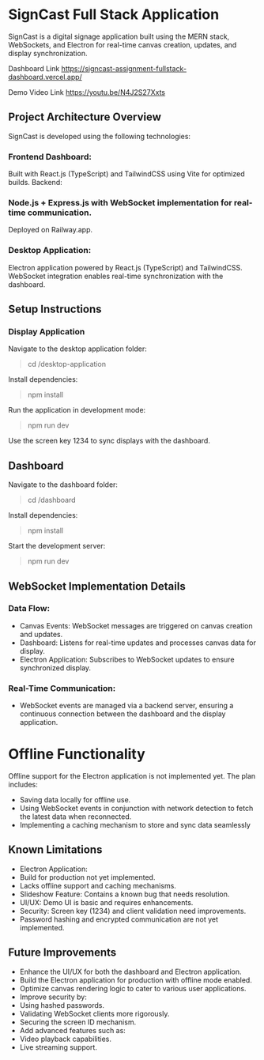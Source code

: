 # SignCast Full Stack Application

SignCast is a digital signage application built using the MERN stack, WebSockets, and Electron for real-time canvas creation, updates, and display synchronization.

Dashboard Link
https://signcast-assignment-fullstack-dashboard.vercel.app/

Demo Video Link
https://youtu.be/N4J2S27Xxts


## Project Architecture Overview
SignCast is developed using the following technologies:

### Frontend Dashboard:
Built with React.js (TypeScript) and TailwindCSS using Vite for optimized builds.
Backend:

### Node.js + Express.js with WebSocket implementation for real-time communication.
Deployed on Railway.app.

### Desktop Application:
Electron application powered by React.js (TypeScript) and TailwindCSS.
WebSocket integration enables real-time synchronization with the dashboard.

## Setup Instructions

### Display Application

Navigate to the desktop application folder:
> cd /desktop-application  

Install dependencies:
> npm install  

Run the application in development mode:
> npm run dev  

Use the screen key 1234 to sync displays with the dashboard.


## Dashboard

Navigate to the dashboard folder:
> cd /dashboard  

Install dependencies:
> npm install  

Start the development server:
> npm run dev  


## WebSocket Implementation Details

### Data Flow:
- Canvas Events: WebSocket messages are triggered on canvas creation and updates.
- Dashboard: Listens for real-time updates and processes canvas data for display.
- Electron Application: Subscribes to WebSocket updates to ensure synchronized display.

### Real-Time Communication:
- WebSocket events are managed via a backend server, ensuring a continuous connection between the dashboard and the display application.

# Offline Functionality
Offline support for the Electron application is not implemented yet. The plan includes:

- Saving data locally for offline use.
- Using WebSocket events in conjunction with network detection to fetch the latest data when reconnected.
- Implementing a caching mechanism to store and sync data seamlessly

## Known Limitations
- Electron Application:
- Build for production not yet implemented.
- Lacks offline support and caching mechanisms.
- Slideshow Feature: Contains a known bug that needs resolution.
- UI/UX: Demo UI is basic and requires enhancements.
- Security: Screen key (1234) and client validation need improvements.
- Password hashing and encrypted communication are not yet implemented.

## Future Improvements
- Enhance the UI/UX for both the dashboard and Electron application.
- Build the Electron application for production with offline mode enabled.
- Optimize canvas rendering logic to cater to various user applications.
- Improve security by:
- Using hashed passwords.
- Validating WebSocket clients more rigorously.
- Securing the screen ID mechanism.
- Add advanced features such as:
- Video playback capabilities.
- Live streaming support.

